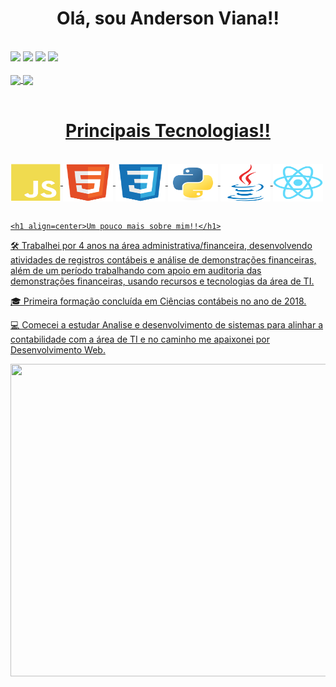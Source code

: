   <h1 align=center>Olá, sou Anderson Viana!!</h1>
  
<br>
 
<div> 
  <a href="https://instagram.com/anderson_viana50" target="_blank"><img src="https://img.shields.io/badge/-Instagram-%23E4405F?style=for-the-badge&logo=instagram&logoColor=white" target="_blank"></a>
   <a href = "mailto:anderson_viana16@outlook.com"><img src="https://img.shields.io/badge/Microsoft_Outlook-0078D4?style=for-the-badge&logo=microsoft-outlook&logoColor=white"target="_blank"></a>
  <a href = "mailto:andersonviana50@gmail.com"><img src="https://img.shields.io/badge/Gmail-D14836?style=for-the-badge&logo=gmail&logoColor=white" target="_blank"></a>
  <a href="https://www.linkedin.com/in/anderson-viana-644226179/" target="_blank"><img src="https://img.shields.io/badge/-LinkedIn-%230077B5?style=for-the-badge&logo=linkedin&logoColor=white" target="_blank"></a> 
</div>
<br>
 <div>
  <a href="https://github.com/andersonv16">
  <img align=center height="160em" src="https://github-readme-stats.vercel.app/api?username=andersonv16&show_icons=true&theme=synthwave&include_all_commits=true&count_private=true"/>
  <img align=center height="160em" src="https://github-readme-stats.vercel.app/api/top-langs/?username=andersonv16&layout=compact&langs_count=7&theme=synthwave"/>
</div>
  <br>
    <h1 align=center>Principais Tecnologias!!</h1>
 <div style="display: inline_block"><br>
  <img align="center" alt="Anderson-Js" height="60" width="80" src="https://raw.githubusercontent.com/devicons/devicon/master/icons/javascript/javascript-plain.svg">
  <img align="center" alt="Anderson-HTML"  height="60" width="80" src="https://raw.githubusercontent.com/devicons/devicon/master/icons/html5/html5-original.svg">
  <img align="center" alt="Anderson-CSS"  height="60" width="80" src="https://raw.githubusercontent.com/devicons/devicon/master/icons/css3/css3-original.svg">
  <img align="center" alt="Anderson-Python" height="60" width="80" src="https://raw.githubusercontent.com/devicons/devicon/master/icons/python/python-original.svg">
      <img align="center" alt="Anderson-Java"  height="60" width="80" src="https://raw.githubusercontent.com/devicons/devicon/master/icons/java/java-original.svg">
   <img align="center" alt="Anderson-React"  height="60" width="80" src="https://raw.githubusercontent.com/devicons/devicon/master/icons/react/react-original.svg">
</div>
 <br>
 
    <h1 align=center>Um pouco mais sobre mim!!</h1>
🛠️ Trabalhei por 4 anos na área administrativa/financeira, desenvolvendo atividades de registros contábeis e análise de demonstrações financeiras, além de um período trabalhando com apoio em auditoria das demonstrações financeiras, usando recursos e tecnologias da área de TI.
  
🎓 Primeira formação concluída em Ciências contábeis no ano de 2018.  
  
💻 Comecei a estudar Analise e desenvolvimento de sistemas para alinhar a contabilidade com a área de TI e no caminho me apaixonei por Desenvolvimento Web.
 
<img height="500" width="1000"  src="https://media.giphy.com/media/Q9aBxHn9fTqKs/source.gif?cid=ecf05e474uw9j3j5ox2d7rcl5qbs2pscx3h2o5myv8j9kyfx&rid=source.gif&ct=g">
